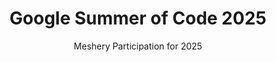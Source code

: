 ---
layout: gsoc
title: "Google Summer of Code 2025"
permalink: /programs/gsoc/2025-2
excerpt: "Meshery - Google Summer of Code 2025"
subtitle: "Meshery Participation for 2025"
image: images/program/gsoc.png
thumbnail: images/program/gsoc.svg
link: /programs/gsoc/2025

description: |
  As a self-service engineering platform, Meshery enables collaborative design and operation of cloud native infrastructure.

  As a mentee, you will learn cloud native infrastructure management techniques, and will increase your understanding of distributed systems challenges and how to properly implement best-practice patterns of modern software design.

  To best position your candidacy, start participating in the project so that you can self-assess your readiness and interest. We work hard to guarantee your success. That starts with your own internal reflection of whether the project and community are a fit for you.

  Engage in an area in which you think you can make an impact. And if you are being impactful and consistent, eventually we will bring the internship to you. Moreover you will take away exactly the same real value that an internship offers: experience and relationships.

timeline:
  - "January 27 - Organization applications open"
  - "February 27 - Accepted GSoC Organizations announced"
  - "March 24 - Students submit their proposals"
  - "May 8 - Accepted GSoC contributor projects announced"
  - "June 2 - Contributor coding officially begins"
  - "November 19 - Successful GSoC contributor projects are announced"
timeline_link: "https://developers.google.com/open-source/gsoc/timeline"

projects_title: "GSOC 2025 Projects"
projects:
  - title: "Support for Azure in Meshery"
    description: |
      Enhance Meshery's orchestration capabilities to include support for Azure using Azure Service Operator.
    outcomes:
      - "Meshery will orchestrate all Azure services supported by ASO."
      - "Model generator will support Azure services."
    skills: "Golang, Kubernetes, Azure, well-written and well-spoken English"
    size: "large (~175 hour projects)"
    mentors:
      - name: "Mia Grenell"
        link: "mailto:mia.grenell2337@gmail.com"
      - name: "Lee Calcote"
        link: "https://layer5.io/community/members/lee-calcote"
    issue: "https://github.com/meshery/meshery/issues/11244"

  - title: "End-to-End testing of Meshery CLI using BATS"
    description: |
      Create E2E tests for `mesheryctl` CLI using BATS framework.
    outcomes:
      - "New test cases for Meshery CLI"
      - "Test coverage defined in the Meshery Test Plan"
    skills: "Golang, Krew, Kubernetes, English"
    size: "medium (~175 hour projects)"
    mentors:
      - name: "Matthieu Evrin"
        link: "https://layer5.io/community/members/matthieu-ervin"
      - name: "Lee Calcote"
        link: "https://layer5.io/community/members/lee-calcote"
    issue: "https://github.com/meshery/meshery/issues/11869"

  - title: "Kubectl Plugin for MeshSync Snapshot"
    description: |
      Build a kubectl plugin to capture a snapshot of a Kubernetes cluster using MeshSync.
    outcomes:
      - "Capture MeshSync snapshot"
      - "Support selective snapshots"
      - "Offline analysis with no full Meshery deployment"
    skills: "Kubernetes, Golang, English"
    size: "medium (~175 hour projects)"
    mentors:
      - name: "Marcus Ringblom"
        link: "https://github.com/marblom007"
      - name: "Lee Calcote"
        link: "https://layer5.io/community/members/lee-calcote"
    issue: "https://github.com/meshery/meshery/issues/14031"

  - title: "Distributed client-side inference with WASM and OPA in Meshery"
    description: |
      Integrate OPA+WASM into Meshery UI for client-side policy evaluation.
    outcomes:
      - "Client-side policy evaluation"
      - "Integration with golang-opa-wasm"
    skills: "WebAssembly, Golang, Open Policy Agent, English"
    size: "large (~350 hour projects)"
    mentors:
      - name: "Edward Corley"
        link: "https://github.com/codesafari10"
      - name: "Lee Calcote"
        link: "https://layer5.io/community/members/lee-calcote"
    issue: "https://github.com/meshery/meshery/issues/13555"

  - title: "Meshery Model Support for kro ResourceGraphDefinitions (RGDs)"
    description: |
      Support and model generation for kro RGDs in Meshery.
    outcomes:
      - "Model generation for kro RGDs"
      - "Orchestration of RGDs via Meshery"
    skills: "Golang, Cuelang, Kubernetes, DevOps, English"
    size: "large (~350 hour projects)"
    mentors:
      - name: "Cooper Fitzgerald"
        link: "https://github.com/ritzorama"
      - name: "Mia Grenell"
        link: "https://github.com/miacycle"
    issue: "https://github.com/meshery/meshery/issues/13520"

  - title: "Hands-on tutorials using Meshery Playground"
    description: |
      Create interactive learning tutorials using Meshery Playground.
    outcomes:
      - "10+ interactive tutorials for infrastructure scenarios"
    skills: "Markdown, Kubernetes, DevOps, English"
    size: "medium (~175 hour projects)"
    mentors:
      - name: "Sangram Rath"
        link: "https://layer5.io/community/members/sangram-rath"
      - name: "Lee Calcote"
        link: "https://layer5.io/community/members/lee-calcote"
    issue: "https://github.com/meshery/meshery/issues/13521"

  - title: "Kanvas Snapshot Kubectl Plugin"
    description: |
      Generate visual snapshots of K8s manifests via kubectl plugin.
    outcomes:
      - "Create and deliver visual snapshots"
    skills: "Golang, Krew, Kubernetes, English"
    size: "large (~175 hour projects)"
    mentors:
      - name: "Jamie Plu"
        link: "https://github.com/jamieplu"
      - name: "James Horton"
        link: "https://github.com/hortison"
    issue: "https://github.com/meshery/meshery/issues/12036"

  - title: "Expanding E2E test coverage in Meshery using Playwright"
    description: |
      Develop E2E browser tests using Playwright for Meshery UI.
    outcomes:
      - "More test cases for Meshery UI"
    skills: "JavaScript, Playwright, GitHub Workflows, CI/CD"
    size: "medium (~175 hour projects)"
    mentors:
      - name: "Ian Whitney"
        link: "https://layer5.io/community/members/ian-whitney"
      - name: "Lee Calcote"
        link: "https://layer5.io/community/members/lee-calcote"
    issue: "https://github.com/meshery/meshery/issues/13514"
---